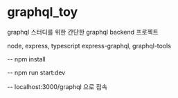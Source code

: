 # graphql_toy
graphql 스터디를 위한 간단한 graphql backend 프로젝트

node, express, typescript
express-graphql, graphql-tools

-- npm install

-- npm run start:dev

-- localhost:3000/graphql 으로 접속
